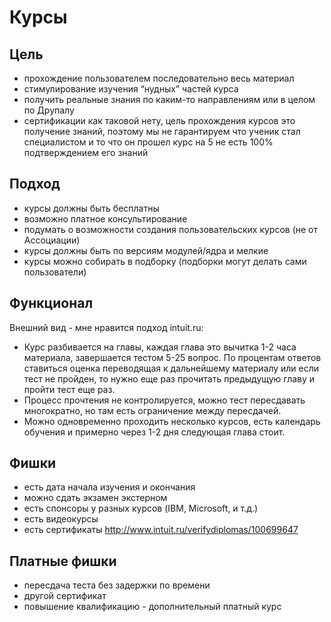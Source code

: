  # Курсы
 ## Цель
 - прохождение пользователем последовательно весь материал
 - стимулирование изучения “нудных” частей курса
 - получить реальные знания по каким-то направлениям или в целом по Друпалу
 - сертификации как таковой нету, цель прохождения курсов это получение знаний, поэтому мы не гарантируем что ученик стал специалистом и то что он прошел курс на 5 не есть 100% подтверждением его знаний


 ## Подход
 - курсы должны быть бесплатны
 - возможно платное консультирование
 - подумать о возможности создания пользовательских курсов (не от Ассоциации)
 - курсы должны быть по версиям модулей/ядра и мелкие
 - курсы можно собирать в подборку (подборки могут делать сами пользователи)

 ## Функционал
Внешний вид - мне нравится подход intuit.ru:
 - Курс разбивается на главы, каждая глава это вычитка 1-2 часа материала, завершается тестом 5-25 вопрос. По процентам ответов ставиться оценка переводящая к дальнейшему материалу или если тест не пройден, то нужно еще раз прочитать предыдущую главу и пройти тест еще раз.
 - Процесс прочтения не контролируется, можно тест пересдавать многократно, но там есть ограничение между пересдачей.
 - Можно одновременно проходить несколько курсов, есть календарь обучения и примерно через 1-2 дня следующая глава стоит.

 ## Фишки
 - есть дата начала изучения и окончания
 - можно сдать экзамен экстерном
 - есть спонсоры у разных курсов (IBM, Microsoft, и т.д.)
 - есть видеокурсы
 - есть сертификаты http://www.intuit.ru/verifydiplomas/100699647

 ## Платные фишки
 - пересдача теста без задержки по времени
 - другой сертификат
 - повышение квалификацию - дополнительный платный курс

